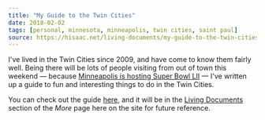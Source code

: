 ```yaml
---
title: "My Guide to the Twin Cities"
date: 2018-02-02
tags: [personal, minnesota, minneapolis, twin cities, saint paul]
source: https://hisaac.net/living-documents/my-guide-to-the-twin-cities.html
---
```


I've lived in the Twin Cities since 2009, and have come to know them fairly well. Being there will be lots of people visiting from out of town this weekend — because [Minneapolis is hosting Super Bowl LII](https://www.nfl.com/super-bowl) — I've written up a guide to fun and interesting things to do in the Twin Cities.

You can check out the guide [here](/living-documents/my-guide-to-the-twin-cities.html), and it will be in the [Living Documents](/more.html#living-documents) section of the *More* page here on the site for future reference.
